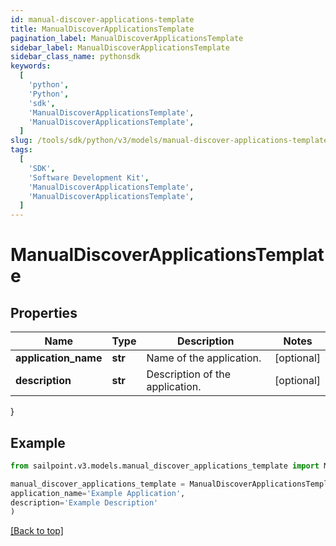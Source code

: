 ```yaml
---
id: manual-discover-applications-template
title: ManualDiscoverApplicationsTemplate
pagination_label: ManualDiscoverApplicationsTemplate
sidebar_label: ManualDiscoverApplicationsTemplate
sidebar_class_name: pythonsdk
keywords:
  [
    'python',
    'Python',
    'sdk',
    'ManualDiscoverApplicationsTemplate',
    'ManualDiscoverApplicationsTemplate',
  ]
slug: /tools/sdk/python/v3/models/manual-discover-applications-template
tags:
  [
    'SDK',
    'Software Development Kit',
    'ManualDiscoverApplicationsTemplate',
    'ManualDiscoverApplicationsTemplate',
  ]
---
```


# ManualDiscoverApplicationsTemplate

## Properties

| Name | Type | Description | Notes |
| --- | --- | --- | --- |
| **application_name** | **str** | Name of the application. | [optional] |
| **description** | **str** | Description of the application. | [optional] |

}

## Example

```python
from sailpoint.v3.models.manual_discover_applications_template import ManualDiscoverApplicationsTemplate

manual_discover_applications_template = ManualDiscoverApplicationsTemplate(
application_name='Example Application',
description='Example Description'
)

```

[[Back to top]](#)
